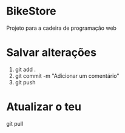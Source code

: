 # BikeStore
Projeto para a cadeira de programação web


# Salvar alterações
1. git add .
2. git commit -m "Adicionar um comentário"
3. git push

# Atualizar o teu
git pull